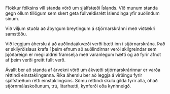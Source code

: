 Flokkur fólksins vill standa vörð um sjálfstæði Íslands. Við munum standa gegn öllum tillögum sem skert geta fullveldisrétt Íslendinga yfir auðlindum sínum.

Við viljum stuðla að ábyrgum breytingum á stjórnarskránni með víðtækri samstöðu.

Við leggjum áherslu á að auðlindaákvæði verði bætt inn í stjórnarskrána. Það er skilyrðislaus krafa í þeim efnum að auðlindirnar verði skilgreindar sem þjóðareign er megi aldrei framselja með varanlegum hætti og að fyrir afnot af þeim verði greitt fullt verð.

Ávallt ber að standa af árvekni vörð um ákvæði stjórnarskrárinnar er varða réttindi einstaklinganna. Ríka áherslu ber að leggja á virðingu fyrir sjálfstæðum rétti einstaklingsins. Sömu réttindi skulu gilda fyrir alla, óháð stjórnmálaskoðunum, trú, litarhætti, kynferði eða kynhneigð.